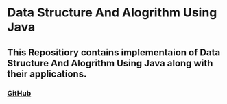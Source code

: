 # Data Structure And Alogrithm Using Java
## This Repositiory contains implementaion of Data Structure And Alogrithm Using Java along with their applications.
### [GitHub](http://github.com)
